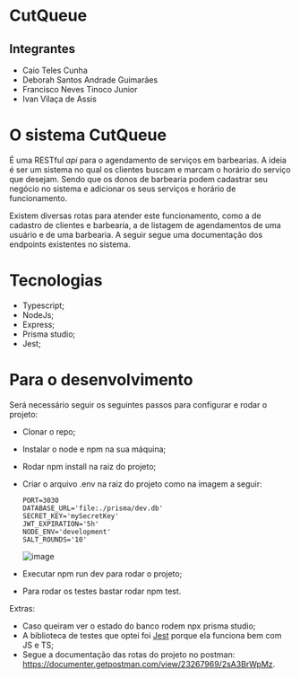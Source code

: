 # CutQueue

## Integrantes

- Caio Teles Cunha
- Deborah Santos Andrade Guimarães
- Francisco Neves Tinoco Junior
- Ivan Vilaça de Assis

# O sistema CutQueue

É uma RESTful _api_ para o agendamento de serviços em barbearias. A ideia é ser um sistema no qual os clientes buscam e marcam o horário do serviço que desejam. Sendo que os donos de barbearia podem cadastrar seu negócio no sistema e adicionar os seus serviços e horário de funcionamento. 

Existem diversas rotas para atender este funcionamento, como a de cadastro de clientes e barbearia, a de listagem de agendamentos de uma usuário e de uma barbearia. A seguir segue uma documentação dos endpoints existentes no sistema.

# Tecnologias

- Typescript;
- NodeJs;
- Express;
- Prisma studio;
- Jest;

# Para o desenvolvimento

Será necessário seguir os seguintes passos para configurar e rodar o projeto:
- Clonar o repo;
- Instalar o node e npm na sua máquina;
- Rodar npm install na raiz do projeto;
- Criar o arquivo .env na raiz do projeto como na imagem a seguir:
  ```
  PORT=3030
  DATABASE_URL='file:./prisma/dev.db'
  SECRET_KEY='mySecretKey'
  JWT_EXPIRATION='5h'
  NODE_ENV='development'
  SALT_ROUNDS='10'
  ```
  ![image](https://github.com/IvanAssis07/CutQueue/assets/82823589/7dcd4cc7-31ab-41c3-a65f-08fbe39b7aed)

- Executar npm run dev para rodar o projeto;
- Para rodar os testes bastar rodar npm test.

Extras:
- Caso queiram ver o estado do banco rodem npx prisma studio;
- A biblioteca de testes que optei foi [Jest](https://jestjs.io/docs/api) porque ela funciona bem com JS e TS;
- Segue a documentação das rotas do projeto no postman: https://documenter.getpostman.com/view/23267969/2sA3BrWpMz.
